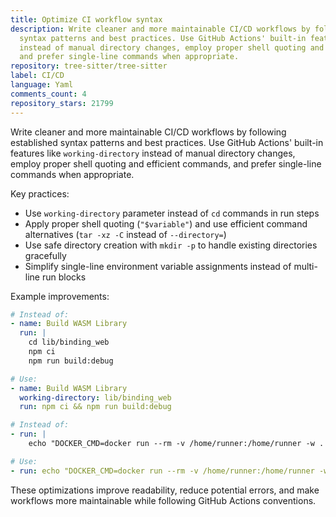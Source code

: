 ```yaml
---
title: Optimize CI workflow syntax
description: Write cleaner and more maintainable CI/CD workflows by following established
  syntax patterns and best practices. Use GitHub Actions' built-in features like `working-directory`
  instead of manual directory changes, employ proper shell quoting and efficient commands,
  and prefer single-line commands when appropriate.
repository: tree-sitter/tree-sitter
label: CI/CD
language: Yaml
comments_count: 4
repository_stars: 21799
---
```


Write cleaner and more maintainable CI/CD workflows by following established syntax patterns and best practices. Use GitHub Actions' built-in features like `working-directory` instead of manual directory changes, employ proper shell quoting and efficient commands, and prefer single-line commands when appropriate.

Key practices:
- Use `working-directory` parameter instead of `cd` commands in run steps
- Apply proper shell quoting (`"$variable"`) and use efficient command alternatives (`tar -xz -C` instead of `--directory=`)
- Use safe directory creation with `mkdir -p` to handle existing directories gracefully  
- Simplify single-line environment variable assignments instead of multi-line run blocks

Example improvements:
```yaml
# Instead of:
- name: Build WASM Library
  run: |
    cd lib/binding_web
    npm ci
    npm run build:debug

# Use:
- name: Build WASM Library
  working-directory: lib/binding_web
  run: npm ci && npm run build:debug

# Instead of:
- run: |
    echo "DOCKER_CMD=docker run --rm -v /home/runner:/home/runner -w . $CROSS_IMAGE" >> $GITHUB_ENV

# Use:
- run: echo "DOCKER_CMD=docker run --rm -v /home/runner:/home/runner -w . $CROSS_IMAGE" >> $GITHUB_ENV
```

These optimizations improve readability, reduce potential errors, and make workflows more maintainable while following GitHub Actions conventions.